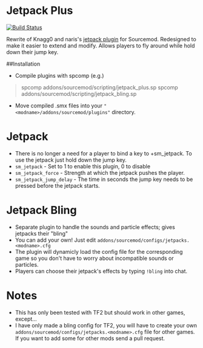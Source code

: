 # Jetpack Plus
[![Build Status](https://travis-ci.org/CrimsonTautology/sm_jetpack_plus.svg?branch=master)](https://travis-ci.org/CrimsonTautology/sm_jetpack_plus)

Rewrite of Knagg0 and naris's [jetpack plugin](https://forums.alliedmods.net/showthread.php?p=488779) for Sourcemod. Redesigned to make it easier to extend and modify.  Allows players to fly around while hold down their jump key.

##Installation
* Compile plugins with spcomp (e.g.)
> spcomp addons/sourcemod/scripting/jetpack_plus.sp
> spcomp addons/sourcemod/scripting/jetpack_bling.sp
* Move compiled .smx files into your `"<modname>/addons/sourcemod/plugins"` directory.

    

# Jetpack

* There is no longer a need for a player to bind a key to +sm_jetpack.  To use the jetpack just hold down the jump key.
* `sm_jetpack` - Set to 1 to enable this plugin, 0 to disable
* `sm_jetpack_force` - Strength at which the jetpack pushes the player.
* `sm_jetpack_jump_delay` - The time in seconds the jump key needs to be pressed before the jetpack starts.

# Jetpack Bling
* Separate plugin to handle the sounds and particle effects; gives jetpacks their "bling"
* You can add your own!  Just edit `addons/sourcemod/configs/jetpacks.<modname>.cfg`
* The plugin will dynamicly load the config file for the corresponding game so you don't have to worry about incompatible sounds or particles.
* Players can choose their jetpack's effects by typing `!bling` into chat.

# Notes
* This has only been tested with TF2 but should work in other games, except...
* I have only made a bling config for TF2, you will have to create your own `addons/sourcemod/configs/jetpacks.<modname>.cfg` file for other games.  If you want to add some for other mods send a pull request.


